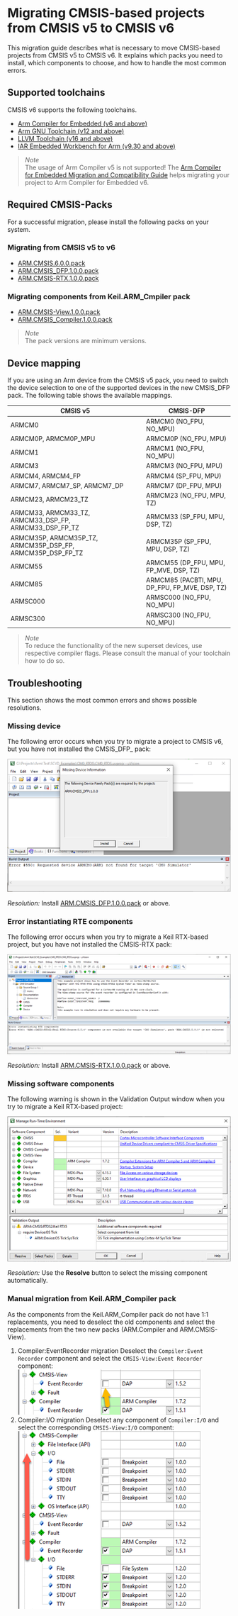 # Migrating CMSIS-based projects from CMSIS v5 to CMSIS v6

This migration guide describes what is necessary to move CMSIS-based projects from CMSIS v5 to CMSIS v6. It explains which packs you need to install, which components to choose, and how to handle the most common errors.

## Supported toolchains

CMSIS v6 supports the following toolchains.

- [Arm Compiler for Embedded (v6 and above)](https://developer.arm.com/Tools%20and%20Software/Arm%20Compiler%20for%20Embedded)
- [Arm GNU Toolchain (v12 and above)](https://developer.arm.com/Tools%20and%20Software/GNU%20Toolchain)
- [LLVM Toolchain (v16 and above)](https://developer.arm.com/Tools%20and%20Software/LLVM%20Toolchain)
- [IAR Embedded Workbench for Arm (v9.30 and above)](https://www.iar.com/ewarm)

> *Note*  
> The usage of Arm Compiler v5 is not supported! The [Arm Compiler for Embedded Migration and Compatibility Guide](https://developer.arm.com/documentation/100068/latest/Migrating-from-Arm-Compiler-5-to-Arm-Compiler-for-Embedded-6) helps migrating your project to Arm Compiler for Embedded v6.

## Required CMSIS-Packs

For a successful migration, please install the following packs on your system.

### Migrating from CMSIS v5 to v6

- [ARM.CMSIS.6.0.0.pack](https://www.keil.com/pack/ARM.CMSIS.6.0.0.pack)
- [ARM.CMSIS_DFP.1.0.0.pack](https://www.keil.com/pack/ARM.CMSIS_DFP.1.0.0.pack)
- [ARM.CMSIS-RTX.1.0.0.pack](https://www.keil.com/pack/ARM.CMSIS-RTX.1.0.0.pack)

### Migrating components from Keil.ARM_Cmpiler pack

- [ARM.CMSIS-View.1.0.0.pack](https://www.keil.com/pack/ARM.CMSIS-View.1.0.0.pack)
- [ARM.CMSIS_Compiler.1.0.0.pack](https://www.keil.com/pack/ARM.CMSIS_Compiler.1.0.0.pack)

> *Note*  
> The pack versions are minimum versions.

## Device mapping

If you are using an Arm device from the CMSIS v5 pack, you need to switch the device selection to one of the supported devices in the new CMSIS_DFP pack. The following table shows the available mappings.

| CMSIS v5                                                   | CMSIS-DFP |
|------------------------------------------------------------|-----------|
| ARMCM0                                                     | ARMCM0 (NO_FPU, NO_MPU) |
| ARMCM0P, ARMCM0P_MPU                                       | ARMCM0P (NO_FPU, MPU) |
| ARMCM1                                                     | ARMCM1 (NO_FPU, NO_MPU) |
| ARMCM3                                                     | ARMCM3 (NO_FPU, MPU) |
| ARMCM4, ARMCM4_FP                                          | ARMCM4 (SP_FPU, MPU) |
| ARMCM7, ARMCM7_SP, ARMCM7_DP                               | ARMCM7 (DP_FPU, MPU) |
| ARMCM23, ARMCM23_TZ                                        | ARMCM23 (NO_FPU, MPU, TZ) |
| ARMCM33, ARMCM33_TZ, ARMCM33_DSP_FP, ARMCM33_DSP_FP_TZ     | ARMCM33 (SP_FPU, MPU, DSP, TZ) |
| ARMCM35P, ARMCM35P_TZ, ARMCM35P_DSP_FP, ARMCM35P_DSP_FP_TZ | ARMCM35P (SP_FPU, MPU, DSP, TZ) |
| ARMCM55                                                    | ARMCM55 (DP_FPU, MPU, FP_MVE, DSP, TZ) |
| ARMCM85                                                    | ARMCM85 (PACBTI, MPU, DP_FPU, FP_MVE, DSP, TZ) |
| ARMSC000                                                   | ARMSC000 (NO_FPU, NO_MPU) |
| ARMSC300                                                   | ARMSC300 (NO_FPU, NO_MPU) |

> *Note*  
> To reduce the functionality of the new superset devices, use respective compiler flags. Please consult the manual of your toolchain how to do so.

## Troubleshooting

This section shows the most common errors and shows possible resolutions.

### Missing device

The following error occurs when you try to migrate a project to CMSIS v6, but you have not installed the CMSIS_DFP_ pack:

![Requested device not found for target](./images/Device_missing.png)

*Resolution:* Install [ARM.CMSIS_DFP.1.0.0.pack](https://www.keil.com/pack/ARM.CMSIS_DFP_.1.0.0.pack) or above.

### Error instantiating RTE components

The following error occurs when you try to migrate a Keil RTX-based project, but you have not installed the CMSIS-RTX pack:

![Keil RTX5 component not available for target](./images/CMSIS-RTX_missing.png)

*Resolution:* Install [ARM.CMSIS-RTX.1.0.0.pack](https://www.keil.com/pack/ARM.CMSIS-RTX.1.0.0.pack) or above.

### Missing software components

The following warning is shown in the Validation Output window when you try to migrate a Keil RTX-based project:

![Additional software components required](./images/OS_Tick_missing.png)

*Resolution:* Use the **Resolve** button to select the missing component automatically.

### Manual migration from Keil.ARM_Compiler pack

As the components from the Keil.ARM_Compiler pack do not have 1:1 replacements, you need to deselect the old components and select the replacements from the two new packs (ARM.Compiler and ARM.CMSIS-View).

1. Compiler:EventRecorder migration
   Deselect the `Compiler:Event Recorder` component and select the `CMSIS-View:Event Recorder` component:
   ![Event Recorder migration](./images/EventRecorder_migration.png)
1. Compiler:I/O migration
   Deselect any component of `Compiler:I/O` and select the corresponding `CMSIS-View:I/O` component:
   ![I/O migration](./images/IO_migration.png)
